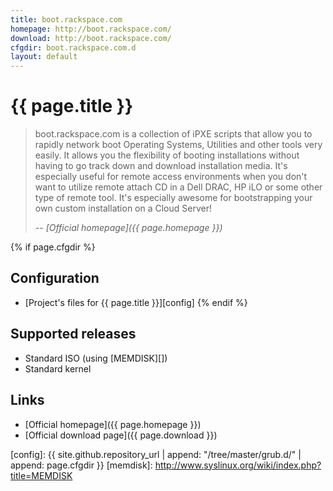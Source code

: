 ```yaml
---
title: boot.rackspace.com
homepage: http://boot.rackspace.com/
download: http://boot.rackspace.com/
cfgdir: boot.rackspace.com.d
layout: default
---
```


# {{ page.title }}

> boot.rackspace.com is a collection of iPXE scripts that allow you to rapidly
> network boot Operating Systems, Utilities and other tools very easily. It
> allows you the flexibility of booting installations without having to go track
> down and download installation media. It's especially useful for remote access
> environments when you don't want to utilize remote attach CD in a Dell DRAC,
> HP iLO or some other type of remote tool. It's especially awesome for
> bootstrapping your own custom installation on a Cloud Server!
>
> -- <cite markdown="1">[Official homepage]({{ page.homepage }})</cite>


{% if page.cfgdir %}
## Configuration

- [Project's files for {{ page.title }}][config]
{% endif %}


## Supported releases

- Standard ISO (using [MEMDISK][])
- Standard kernel


## Links

- [Official homepage]({{ page.homepage }})
- [Official download page]({{ page.download }})


[config]: {{ site.github.repository_url | append: "/tree/master/grub.d/" | append: page.cfgdir }}
[memdisk]: http://www.syslinux.org/wiki/index.php?title=MEMDISK
